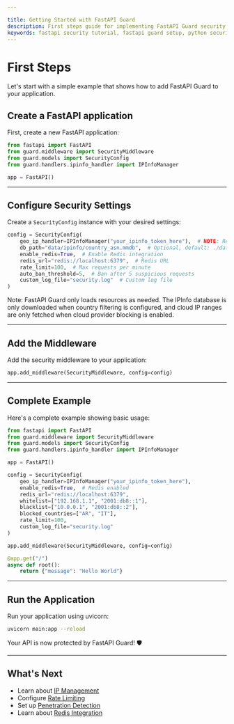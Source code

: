 ```yaml
---

title: Getting Started with FastAPI Guard
description: First steps guide for implementing FastAPI Guard security features in your FastAPI application
keywords: fastapi security tutorial, fastapi guard setup, python security middleware
---
```


First Steps
===========

Let's start with a simple example that shows how to add FastAPI Guard to your application.

Create a FastAPI application
----------------------------

First, create a new FastAPI application:

```python
from fastapi import FastAPI
from guard.middleware import SecurityMiddleware
from guard.models import SecurityConfig
from guard.handlers.ipinfo_handler import IPInfoManager

app = FastAPI()
```

___

Configure Security Settings
----------------------------

Create a `SecurityConfig` instance with your desired settings:

```python
config = SecurityConfig(
    geo_ip_handler=IPInfoManager("your_ipinfo_token_here"),  # NOTE: Required for geolocation
    db_path="data/ipinfo/country_asn.mmdb",  # Optional, default: ./data/ipinfo/country_asn.mmdb
    enable_redis=True,  # Enable Redis integration
    redis_url="redis://localhost:6379",  # Redis URL
    rate_limit=100,  # Max requests per minute
    auto_ban_threshold=5,  # Ban after 5 suspicious requests
    custom_log_file="security.log"  # Custom log file
)
```

Note: FastAPI Guard only loads resources as needed. The IPInfo database is only downloaded when country filtering is configured, and cloud IP ranges are only fetched when cloud provider blocking is enabled.

___

Add the Middleware
------------------

Add the security middleware to your application:

```python
app.add_middleware(SecurityMiddleware, config=config)
```

___

Complete Example
----------------

Here's a complete example showing basic usage:

```python
from fastapi import FastAPI
from guard.middleware import SecurityMiddleware
from guard.models import SecurityConfig
from guard.handlers.ipinfo_handler import IPInfoManager

app = FastAPI()

config = SecurityConfig(
    geo_ip_handler=IPInfoManager("your_ipinfo_token_here"),
    enable_redis=True,  # Redis enabled
    redis_url="redis://localhost:6379",
    whitelist=["192.168.1.1", "2001:db8::1"],
    blacklist=["10.0.0.1", "2001:db8::2"],
    blocked_countries=["AR", "IT"],
    rate_limit=100,
    custom_log_file="security.log"
)

app.add_middleware(SecurityMiddleware, config=config)

@app.get("/")
async def root():
    return {"message": "Hello World"}
```

___

Run the Application
-------------------

Run your application using uvicorn:

```bash
uvicorn main:app --reload
```

Your API is now protected by FastAPI Guard! 🛡️

___

What's Next
-----------

- Learn about [IP Management](ip-management/banning.md)
- Configure [Rate Limiting](ip-management/rate-limiter.md)
- Set up [Penetration Detection](security/penetration-detection.md)
- Learn about [Redis Integration](redis-integration/caching.md)
